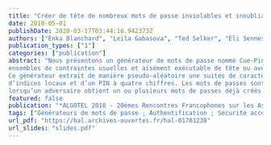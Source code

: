 ```yaml
---
title: "Créer de tête de nombreux mots de passe inviolables et inoubliables"
date: 2018-05-01
publishDate: 2020-03-17T03:44:16.942373Z
authors: ["Enka Blanchard", "Leila Gabasova", "Ted Selker", "Eli Sennesh"]
publication_types: ["1"]
categories: ["publication"]
abstract: "Nous présentons un générateur de mots de passe nommé Cue-Pin-Select qui est sécurisé, durable, adaptable à tous les
ensembles de contraintes usuelles et aisément exécutable de tête ou avec un papier et un stylo.
Ce générateur extrait de manière pseudo-aléatoire une suites de caractères à partir d’une phrase facile à mémoriser,
d’indices locaux et d’un PIN à quatre chiffres. Les mots de passes sont indépendamment sécurisés, et résistent même
lorsqu’un adversaire obtient un ou plusieurs mots de passes déjà créés par le générateur."
featured: false
publication: "*ALGOTEL 2018 - 20èmes Rencontres Francophones sur les Aspects Algorithmiques des Télécommunications*"
tags: ["Générateurs de mots de passe ; Authentification ; Sécurité accessible"]
url_pdf: "https://hal.archives-ouvertes.fr/hal-01781238"
url_slides: "slides.pdf"
---
```


